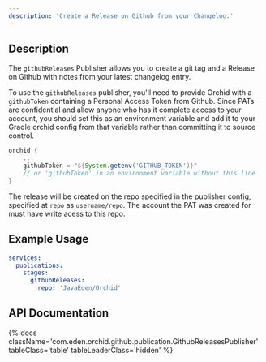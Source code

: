 ```yaml
---
description: 'Create a Release on Github from your Changelog.'
---
```


## Description

The `githubReleases` Publisher allows you to create a git tag and a Release on Github with notes from your latest 
changelog entry.

To use the `githubReleases` publisher, you'll need to provide Orchid with a `githubToken` containing a Personal Access 
Token from Github. Since PATs are confidential and allow anyone who has it complete access to your account, you should 
set this as an environment variable and add it to your Gradle orchid config from that variable rather than committing it 
to source control.

```groovy
orchid {
    ...
    githubToken = "${System.getenv('GITHUB_TOKEN')}" 
    // or 'githubToken' in an environment variable without this line
}
```

The release will be created on the repo specified in the publisher config, specified at `repo` as `username/repo`. The 
account the PAT was created for must have write acess to this repo. 

## Example Usage

```yaml
services:
  publications:
    stages:
      githubReleases:
        repo: 'JavaEden/Orchid'
```

## API Documentation

{% docs className='com.eden.orchid.github.publication.GithubReleasesPublisher' tableClass='table' tableLeaderClass='hidden' %}
